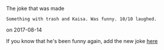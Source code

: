 
The joke that was made

    Something with trash and Kaisa. Was funny. 10/10 laughed.

on 2017-08-14
    
If you know that he's been funny again, add the new joke [here](https://forms.gle/z8fhvfisUHKKajbv8)
    